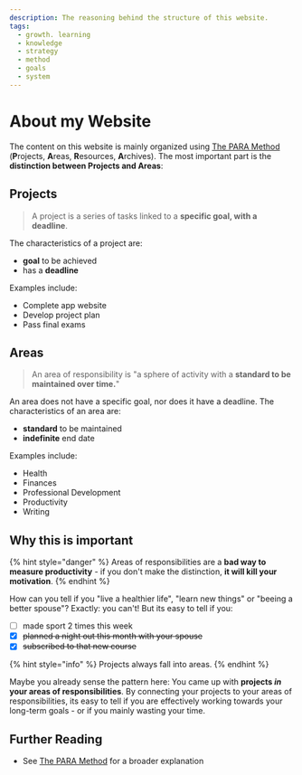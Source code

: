 ```yaml
---
description: The reasoning behind the structure of this website.
tags:
  - growth. learning
  - knowledge
  - strategy
  - method
  - goals
  - system
---
```


# About my Website

The content on this website is mainly organized using [The PARA Method](areas/knowledge-management/the-para-method.md) (**P**rojects, **A**reas, **R**esources, **A**rchives).
The most important part is the **distinction between Projects and Areas**:

## Projects

> A project is a series of tasks linked to a **specific goal, with a deadline**.

The characteristics of a project are:

- **goal** to be achieved
- has a **deadline**

Examples include:

- Complete app website
- Develop project plan
- Pass final exams

## Areas

> An area of responsibility is "a sphere of activity with a **standard to be maintained over time.**"

An area does not have a specific goal, nor does it have a deadline. The characteristics of an area are:

- **standard** to be maintained
- **indefinite** end date

Examples include:

- Health
- Finances
- Professional Development
- Productivity
- Writing

## Why this is important

{% hint style="danger" %}
Areas of responsibilities are a **bad way to measure productivity** - if you don't make the distinction, **it will kill your motivation**.
{% endhint %}

How can you tell if you "live a healthier life", "learn new things" or "beeing a better spouse"? Exactly: you can't! But its easy to tell if you:

- [ ] made sport 2 times this week
- [x] ~~planned a night out this month with your spouse~~
- [x] ~~subscribed to that new course~~

{% hint style="info" %}
Projects always fall into areas.
{% endhint %}

Maybe you already sense the pattern here: You came up with **projects _in_ your areas of responsibilities**. By connecting your projects to your areas of responsibilities, its easy to tell if you are effectively working towards your long-term goals - or if you mainly wasting your time.

## Further Reading

- See [The PARA Method](areas/knowledge-management/the-para-method.md) for a broader explanation